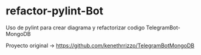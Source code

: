 # refactor-pylint-Bot
Uso de pylint para crear diagrama y refactorizar codigo TelegramBot-MongoDB

Proyecto original -> https://github.com/kenethrrizzo/TelegramBotMongoDB
